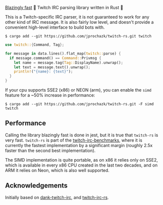 [Blazingly fast](#performance) 🚀 Twitch IRC parsing library written in Rust 🦀

This is a Twitch-specific IRC parser, it is not guaranteed to work for any other kind of IRC message.
It is also fairly low level, and doesn't provide a convenient high-level interface to build bots with.

```
$ cargo add --git https://github.com/jprochazk/twitch-rs.git twitch
```

```rust
use twitch::{Command, Tag};

for message in data.lines().flat_map(twitch::parse) {
  if message.command() == Command::Privmsg {
    let name = message.tag(Tag::DisplayName).unwrap();
    let text = message.text().unwrap();
    println!("{name}: {text}");
  }
}
```

If your cpu supports SSE2 (x86) or NEON (arm), you can enable the `simd` feature for a ~50% increase in performance:
```
$ cargo add --git https://github.com/jprochazk/twitch-rs.git -F simd twitch
```

## Performance

Calling the library blazingly fast is done in jest, but it is true that `twitch-rs` is very fast. `twitch-rs` is part of the [twitch-irc-benchmarks](https://github.com/jprochazk/twitch-irc-benchmarks), where it is currently the fastest implementation by a significant margin (roughly 2.5x faster than the second best implementation).

The SIMD implementation is quite portable, as on x86 it relies only on SSE2, which is available in every x86 CPU created in the last two decades, and on ARM it relies on Neon, which is also well supported.

## Acknowledgements

Initially based on [dank-twitch-irc](https://github.com/robotty/dank-twitch-irc), and [twitch-irc-rs](https://github.com/robotty/twitch-irc-rs).
